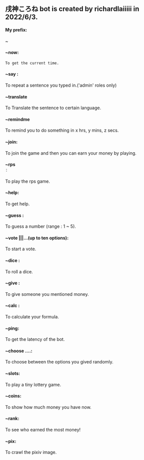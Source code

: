 ## 戌神ころね bot is created by richardlaiiiii in 2022/6/3.
#### My prefix: 
~
#### ~now: 
`To get the current time.`
#### ~say <sentence>:
To repeat a sentence you typed in.('admin' roles only)
#### ~translate
To Translate the sentence to certain language.
#### ~remindme
To remind you to do something in x hrs, y mins, z secs.
#### ~join: 
To join the game and then you can earn your money by playing.
#### ~rps <option> <money>: 
To play the rps game.
#### ~help: 
To get help.
#### ~guess <number>: 
To guess a number (range : 1 ~ 5).
#### ~vote <question>|<option1>|<option2>|...(up to ten options): 
To start a vote.
#### ~dice <money>: 
To roll a dice.
#### ~give <user> <counts>: 
To give someone you mentioned money.
#### ~calc <formula>: 
To calculate your formula.
#### ~ping: 
To get the latency of the bot.
#### ~choose <option1> <option2> <option3>....: 
To choose between the options you gived randomly.
#### ~slots: 
To play a tiny lottery game.
#### ~coins: 
To show how much money you have now.
#### ~rank: 
To see who earned the most money!
#### ~pix:
To crawl the pixiv image.
